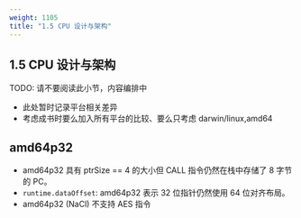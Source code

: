 ```yaml
---
weight: 1105
title: "1.5 CPU 设计与架构"
---
```


## 1.5 CPU 设计与架构

TODO: 请不要阅读此小节，内容编排中

- 此处暂时记录平台相关差异
- 考虑成书时要么加入所有平台的比较、要么只考虑 darwin/linux,amd64

## amd64p32

- amd64p32 具有 ptrSize == 4 的大小但 CALL 指令仍然在栈中存储了 8 字节的 PC。
- `runtime.dataOffset`: amd64p32 表示 32 位指针仍然使用 64 位对齐布局。
- amd64p32 (NaCl) 不支持 AES 指令